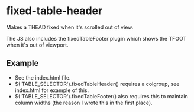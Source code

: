 fixed-table-header
==================

Makes a THEAD fixed when it's scrolled out of view.

The JS also includes the fixedTableFooter plugin which shows the TFOOT when it's out of viewport.

## Example
- See the index.html file.
- $('TABLE_SELECTOR').fixedTableHeader() requires a colgroup, see index.html for example of this.
- $('TABLE_SELECTOR').fixedTableFooter() also requires this to maintain column widths (the reason I wrote this in the
 first place).
